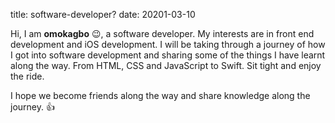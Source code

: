 title: software-developer?
date: 20201-03-10



Hi, I am **omokagbo** :wink:, a software developer.
My interests are in front end development and iOS development.
I will be taking through a journey of how I got into software development and sharing some of the things I have learnt along the way.
From HTML, CSS and JavaScript to Swift. 
Sit tight and enjoy the ride.

I hope we become friends along the way and share knowledge along the journey. :+1:
